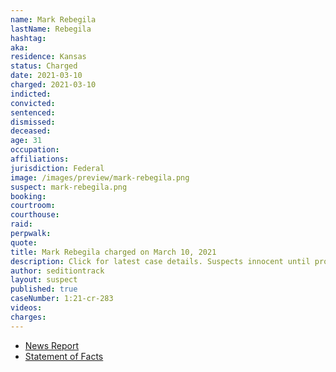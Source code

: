 ```yaml
---
name: Mark Rebegila
lastName: Rebegila
hashtag:
aka:
residence: Kansas
status: Charged
date: 2021-03-10
charged: 2021-03-10
indicted:
convicted: 
sentenced: 
dismissed: 
deceased:
age: 31
occupation:
affiliations:
jurisdiction: Federal
image: /images/preview/mark-rebegila.png
suspect: mark-rebegila.png
booking:
courtroom:
courthouse:
raid:
perpwalk:
quote:
title: Mark Rebegila charged on March 10, 2021
description: Click for latest case details. Suspects innocent until proven guilty.
author: seditiontrack
layout: suspect
published: true
caseNumber: 1:21-cr-283
videos:
charges:
---
```

- [News Report](https://www.kansas.com/news/local/crime/article249988189.html)
- [Statement of Facts](https://www.justice.gov/usao-dc/case-multi-defendant/file/1379146/download)
